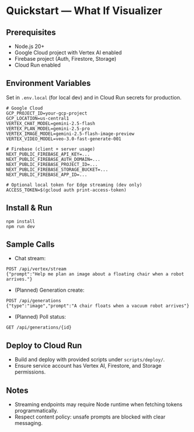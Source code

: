 # Quickstart — What If Visualizer

## Prerequisites
- Node.js 20+
- Google Cloud project with Vertex AI enabled
- Firebase project (Auth, Firestore, Storage)
- Cloud Run enabled

## Environment Variables
Set in `.env.local` (for local dev) and in Cloud Run secrets for production.

```
# Google Cloud
GCP_PROJECT_ID=your-gcp-project
GCP_LOCATION=us-central1
VERTEX_CHAT_MODEL=gemini-2.5-flash
VERTEX_PLAN_MODEL=gemini-2.5-pro
VERTEX_IMAGE_MODEL=gemini-2.5-flash-image-preview
VERTEX_VIDEO_MODEL=veo-3.0-fast-generate-001

# Firebase (client + server usage)
NEXT_PUBLIC_FIREBASE_API_KEY=...
NEXT_PUBLIC_FIREBASE_AUTH_DOMAIN=...
NEXT_PUBLIC_FIREBASE_PROJECT_ID=...
NEXT_PUBLIC_FIREBASE_STORAGE_BUCKET=...
NEXT_PUBLIC_FIREBASE_APP_ID=...

# Optional local token for Edge streaming (dev only)
ACCESS_TOKEN=$(gcloud auth print-access-token)
```

## Install & Run
```
npm install
npm run dev
```

## Sample Calls
- Chat stream:
```
POST /api/vertex/stream
{"prompt":"Help me plan an image about a floating chair when a robot arrives."}
```
- (Planned) Generation create:
```
POST /api/generations
{"type":"image","prompt":"A chair floats when a vacuum robot arrives"}
```
- (Planned) Poll status:
```
GET /api/generations/{id}
```

## Deploy to Cloud Run
- Build and deploy with provided scripts under `scripts/deploy/`.
- Ensure service account has Vertex AI, Firestore, and Storage permissions.

## Notes
- Streaming endpoints may require Node runtime when fetching tokens programmatically.
- Respect content policy: unsafe prompts are blocked with clear messaging.
